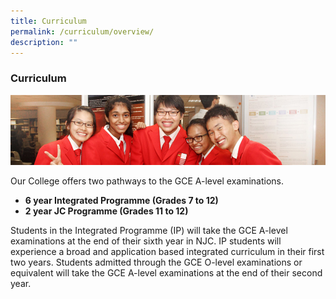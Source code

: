 ```yaml
---
title: Curriculum
permalink: /curriculum/overview/
description: ""
---
```

### Curriculum

![](/images/curri1.png)

Our College offers two pathways to the GCE A-level examinations.

*   **6 year Integrated Programme (Grades 7 to 12)**
*   **2 year JC Programme (Grades 11 to 12)**

Students in the Integrated Programme (IP) will take the GCE A-level examinations at the end of their sixth year in NJC. IP students will experience a broad and application based integrated curriculum in their first two years. Students admitted through the GCE O-level examinations or equivalent will take the GCE A-level examinations at the end of their second year.